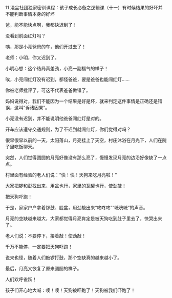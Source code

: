 11 浥尘社团独家密训课程：孩子成长必备之逻辑课（十一）有时候结果的好坏并不能判断事情本身的好坏



爸，能不能快点啊，我都快迟到了！

没看到前面红灯吗？



咦，那是小亮爸爸的车，他们开过去了！



老师：小明，你又迟到了。

小明心想：这个结局真差劲，小亮一副福气的样子！



唉，小亮闯红灯没有迟到，都怪爸爸，要是爸爸也能闯红灯……

你被老师批评了，可这不代表爸爸做错了。



妈妈说得对，我们不能因为一个结果是好是坏，就来判定这件事情是正确还是错误，这叫“诉诸因果”。

小亮没有迟到，并不能说明他爸爸闯红灯是对的。

开车应该遵守交通规则，为了不迟到就闯红灯，你们觉得对吗？





很早很早以前的一天，太阳落山，月亮挂上了天空，村庄沐浴在月光下，人们在院子里吃饭聊天。

突然，人们觉得圆圆的月亮好像没有那么亮了，慢慢发现月亮的边沿好像缺了一点点。

村里面有经验的老人们说：“快！快！天狗来吃月亮啦！”

大家把锣和彭找出来，用盆也行，家里的瓦罐也行，使劲敲！

把天狗吓跑！



于是，家家户户拿着锣鼓、脸盆，用劲敲出来“咚咚咚”“咣咣咣”的声音。

月亮的空缺越来越大，大家都觉得月亮肯定是被天狗吃到肚子里去了，快哭出来了。

老人们说：不要停下，接着敲！使劲敲！

千万不能停，一定要把天狗吓跑！

说来也怪，随着人们敲锣打鼓，那个空缺真的越来越小了。

最后，月亮又恢复了原来圆圆的样子。

人们欢呼雀跃！

孩子们开心地大喊：噢！噢！天狗被吓跑了！天狗被我们吓跑了！




